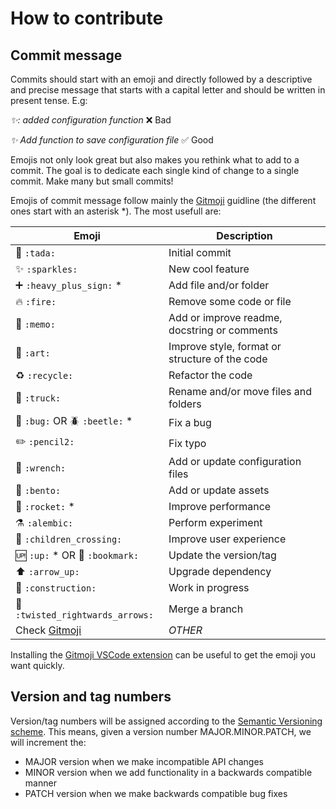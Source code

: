 # How to contribute

## Commit message

Commits should start with an emoji and directly followed by a descriptive and precise message that starts with a capital letter and should be written in present tense. E.g:

*✨: added configuration function* ❌ Bad

*✨ Add function to save configuration file* ✅ Good

Emojis not only look great but also makes you rethink what to add to a commit. The goal is to dedicate each single kind of change to a single commit. Make many but small commits!

Emojis of commit message follow mainly the [Gitmoji](https://gitmoji.dev/) guidline (the different ones start with an asterisk *). The most usefull are:

| Emoji                                 | Description                                     |
| ------------------------------------- | ----------------------------------------------- |
| 🎉 `:tada:`                        | Initial commit                                  |
| ✨ `:sparkles:`                    | New cool feature                                |
| ➕ `:heavy_plus_sign:` *           | Add file and/or folder                          |
| 🔥 `:fire:`                        | Remove some code or file                        |
| 📝 `:memo:`                        | Add or improve readme, docstring or comments    |
| 🎨 `:art:`                         | Improve style, format or structure  of the code |
| ♻️ `:recycle:`                       | Refactor the code                               |
| 🚚 `:truck:`                       | Rename and/or move files and folders            |
| 🐛 `:bug:` OR 🪲 `:beetle:` *   | Fix a bug                                       |
| ✏️  `:pencil2:`                      | Fix typo                                        |
| 🔧 `:wrench:`                      | Add or update configuration files               |
| 🍱 `:bento:`                       | Add or update assets                            |
| 🚀 `:rocket:` *                    | Improve performance                             |
| ⚗️ `:alembic:`                       | Perform experiment                              |
| 🚸 `:children_crossing:`           | Improve user experience                         |
| 🆙 `:up:` * OR 🔖 `:bookmark:`  | Update the version/tag                          |
| ⬆️  `:arrow_up:`                     | Upgrade dependency                              |
| 🚧 `:construction:`                | Work in progress                                |
| 🔀 `:twisted_rightwards_arrows:`   | Merge a branch                                  |
| Check [Gitmoji](https://gitmoji.dev/) | *OTHER*                                         |

Installing the [Gitmoji VSCode extension](https://marketplace.visualstudio.com/items?itemName=seatonjiang.gitmoji-vscode) can be useful to get the emoji you want quickly.

## Version and tag numbers

Version/tag numbers will be assigned according to the [Semantic Versioning scheme](https://semver.org/). This means, given a version number MAJOR.MINOR.PATCH, we will increment the:

- MAJOR version when we make incompatible API changes
- MINOR version when we add functionality in a backwards compatible manner
- PATCH version when we make backwards compatible bug fixes
